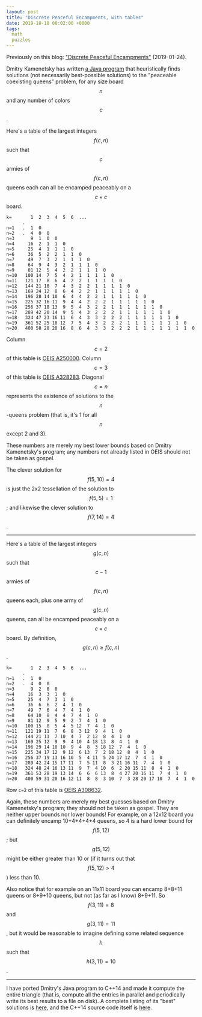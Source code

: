 ```yaml
---
layout: post
title: "Discrete Peaceful Encampments, with tables"
date: 2019-10-18 00:02:00 +0000
tags:
  math
  puzzles
---
```


Previously on this blog: ["Discrete Peaceful Encampments"](/blog/2019/01/24/discrete-peaceful-encampments/)
(2019-01-24).

Dmitry Kamenetsky has written [a Java program](https://oeis.org/A250000/a250000_1.java.txt)
that heuristically finds solutions (not necessarily best-possible solutions) to the "peaceable
coexisting queens" problem, for any size board $$n$$ and any number of colors $$c$$.

Here's a table of the largest integers $$f(c,n)$$ such that $$c$$ armies of $$f(c,n)$$
queens each can all be encamped peaceably on a $$c\times c$$ board.

    k=       1  2  3  4  5  6  ...
          .
    n=1   .  1  0
    n=2   .  4  0  0
    n=3      9  1  0  0
    n=4     16  2  1  1  0
    n=5     25  4  1  1  1  0
    n=6     36  5  2  2  1  1  0
    n=7     49  7  3  2  1  1  1  0
    n=8     64  9  4  3  2  1  1  1  0
    n=9     81 12  5  4  2  2  1  1  1  0
    n=10   100 14  7  5  4  2  1  1  1  1  0
    n=11   121 17  8  6  4  2  2  1  1  1  1  0
    n=12   144 21 10  7  4  3  2  2  1  1  1  1  0
    n=13   169 24 12  8  6  4  2  2  1  1  1  1  1  0
    n=14   196 28 14 10  6  4  4  2  2  1  1  1  1  1  0
    n=15   225 32 16 11  9  4  4  2  2  2  1  1  1  1  1  0
    n=16   256 37 18 13  9  5  4  3  2  2  1  1  1  1  1  1  0
    n=17   289 42 20 14  9  5  4  3  2  2  2  1  1  1  1  1  1  0
    n=18   324 47 23 16 11  6  4  3  3  2  2  2  1  1  1  1  1  1  0
    n=19   361 52 25 18 12  7  5  4  3  2  2  2  1  1  1  1  1  1  1  0
    n=20   400 58 28 20 16  8  6  4  3  3  2  2  2  1  1  1  1  1  1  1  0

Column $$c=2$$ of this table is [OEIS A250000](https://oeis.org/A250000).
Column $$c=3$$ of this table is [OEIS A328283](https://oeis.org/A328283).
Diagonal $$c=n$$ represents the existence of solutions to the $$n$$-queens problem
(that is, it's 1 for all $$n$$ except 2 and 3).

These numbers are merely my best lower bounds based on Dmitry Kamenetsky's program;
any numbers not already listed in OEIS should not be taken as gospel.

The clever solution for $$f(5,10)=4$$ is just the 2x2 tessellation of the solution to $$f(5,5)=1$$;
and likewise the clever solution to $$f(7,14)=4$$.

----

Here's a table of the largest integers $$g(c,n)$$ such that
$$c-1$$ armies of $$f(c,n)$$ queens each, plus one army of $$g(c,n)$$ queens,
can all be encamped peaceably on a $$c\times c$$ board.
By definition, $$g(c,n)\geq f(c,n)$$.

    k=       1  2  3  4  5  6  ...
          .
    n=1   .  1  0
    n=2   .  4  0  0
    n=3      9  2  0  0
    n=4     16  3  3  1  0
    n=5     25  4  7  3  1  0
    n=6     36  6  6  2  4  1  0
    n=7     49  7  6  4  7  4  1  0
    n=8     64 10  8  4  4  7  4  1  0
    n=9     81 12  9  5  9  2  7  4  1  0
    n=10   100 15  8  5  4  5 12  7  4  1  0
    n=11   121 19 11  7  6  8  3 12  9  4  1  0
    n=12   144 21 11  7 10  4  7  2 12  8  4  1  0
    n=13   169 25 12  9  9  4 10  4 18 13  8  4  1  0
    n=14   196 29 14 10 10  9  4  8  3 18 12  7  4  1  0
    n=15   225 34 17 12  9 12  6 13  7  2 18 12  8  4  1  0
    n=16   256 37 19 13 16 10  5  4 11  5 24 17 12  7  4  1  0
    n=17   289 42 24 15 17 11  7  5 11  8  3 21 16 11  7  4  1  0
    n=18   324 48 24 16 13 11  9  7  4 10  6  2 20 15 11  8  4  1  0
    n=19   361 53 28 19 13 14  6  6  6 13  8  4 27 20 16 11  7  4  1  0
    n=20   400 59 31 20 16 12 11  8  8  3 10  7  3 28 20 17 10  7  4  1  0

Row `c=2` of this table is [OEIS A308632](https://oeis.org/A308632).

Again, these numbers are merely my best guesses based on Dmitry Kamenetsky's program;
they should not be taken as gospel. They are neither upper bounds nor lower bounds!
For example, on a 12x12 board you can definitely encamp 10+4+4+4+4 queens, so 4 is a hard
lower bound for $$f(5,12)$$; but $$g(5,12)$$ might be either greater than 10 or
(if it turns out that $$f(5,12)>4$$) less than 10.

Also notice that for example on an 11x11 board you can encamp 8+8+11 queens
or 8+9+10 queens, but not (as far as I know) 8+9+11. So $$f(3,11) = 8$$ and $$g(3,11) = 11$$,
but it would be reasonable to imagine defining some related sequence $$h$$ such that $$h(3,11) = 10$$.

----

I have ported Dmitry's Java program to C++14 and made it compute the entire triangle
(that is, compute all the entries in parallel and periodically write its best results to a file on disk).
A complete listing of its "best" solutions is [here](/blog/code/2019-10-18-discrete-encampments-best-results.txt),
and the C++14 source code itself is [here](/blog/code/2019-10-18-discrete-encampments.cc).
